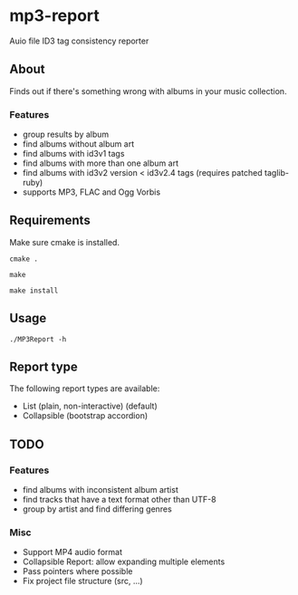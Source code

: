 mp3-report
==========

Auio file ID3 tag consistency reporter

## About
Finds out if there's something wrong with albums in your music collection.

### Features
* group results by album
* find albums without album art
* find albums with id3v1 tags
* find albums with more than one album art
* find albums with id3v2 version < id3v2.4 tags (requires patched taglib-ruby)
* supports MP3, FLAC and Ogg Vorbis

## Requirements

Make sure cmake is installed.

`cmake .`

`make`

`make install`

## Usage

`./MP3Report -h`

## Report type

The following report types are available:
* List (plain, non-interactive) (default)
* Collapsible (bootstrap accordion)

## TODO

### Features
* find albums with inconsistent album artist
* find tracks that have a text format other than UTF-8
* group by artist and find differing genres

### Misc
* Support MP4 audio format
* Collapsible Report: allow expanding multiple elements
* Pass pointers where possible
* Fix project file structure (src, ...)
